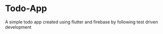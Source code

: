 # Todo-App
A simple todo app created using flutter and firebase by following test driven development 
